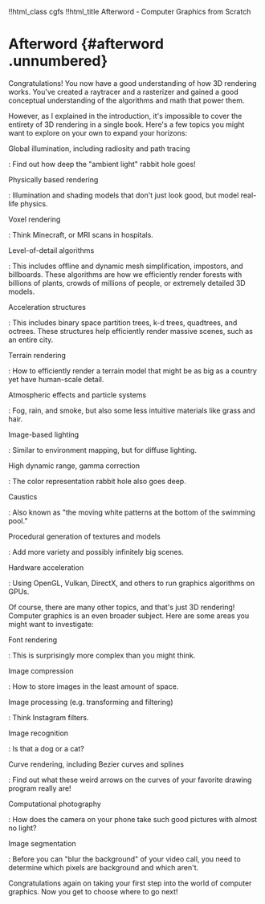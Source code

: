 !!html_class cgfs
!!html_title Afterword - Computer Graphics from Scratch
# Afterword {#afterword .unnumbered}

Congratulations! You now have a good understanding of how 3D rendering works. You've created a raytracer and a rasterizer and gained a good conceptual understanding of the algorithms and math that power them.

However, as I explained in the introduction, it's impossible to cover the entirety of 3D rendering in a single book. Here's a few topics you might want to explore on your own to expand your horizons:

Global illumination, including radiosity and path tracing

:   Find out how deep the "ambient light" rabbit hole goes!

Physically based rendering

:   Illumination and shading models that don't just look good, but model real-life physics.

Voxel rendering

:   Think Minecraft, or MRI scans in hospitals.

Level-of-detail algorithms

:   This includes offline and dynamic mesh simplification, impostors, and billboards. These algorithms are how we efficiently render forests with billions of plants, crowds of millions of people, or extremely detailed 3D models.

Acceleration structures

:   This includes binary space partition trees, k-d trees, quadtrees, and octrees. These structures help efficiently render massive scenes, such as an entire city.

Terrain rendering

:   How to efficiently render a terrain model that might be as big as a country yet have human-scale detail.

Atmospheric effects and particle systems

:   Fog, rain, and smoke, but also some less intuitive materials like grass and hair.

Image-based lighting

:   Similar to environment mapping, but for diffuse lighting.

High dynamic range, gamma correction

:   The color representation rabbit hole also goes deep.

Caustics

:   Also known as "the moving white patterns at the bottom of the swimming pool."

Procedural generation of textures and models

:   Add more variety and possibly infinitely big scenes.

Hardware acceleration

:   Using OpenGL, Vulkan, DirectX, and others to run graphics algorithms on GPUs.

Of course, there are many other topics, and that's just 3D rendering! Computer graphics is an even broader subject. Here are some areas you might want to investigate:

Font rendering

:   This is surprisingly more complex than you might think.

Image compression

:   How to store images in the least amount of space.

Image processing (e.g. transforming and filtering)

:   Think Instagram filters.

Image recognition

:   Is that a dog or a cat?

Curve rendering, including Bezier curves and splines

:   Find out what these weird arrows on the curves of your favorite drawing program really are!

Computational photography

:   How does the camera on your phone take such good pictures with almost no light?

Image segmentation

:   Before you can "blur the background" of your video call, you need to determine which pixels are background and which aren't.

Congratulations again on taking your first step into the world of computer graphics. Now you get to choose where to go next!